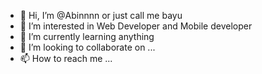 - 👋 Hi, I’m @Abinnnn or just call me bayu
- 👀 I’m interested in Web Developer and Mobile developer
- 🌱 I’m currently learning anything
- 💞️ I’m looking to collaborate on ...
- 📫 How to reach me ...

<!---
Abinnnn/Abinnnn is a ✨ special ✨ repository because its `README.md` (this file) appears on your GitHub profile.
You can click the Preview link to take a look at your changes.
--->
